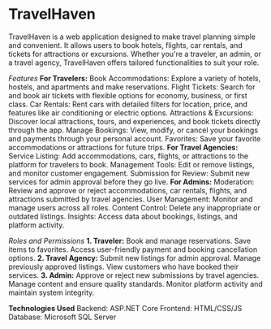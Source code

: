 # TravelHaven
TravelHaven is a web application designed to make travel planning simple and convenient. It allows users to book hotels, flights, car rentals, and tickets for attractions or excursions. Whether you're a traveler, an admin, or a travel agency, TravelHaven offers tailored functionalities to suit your role.

_Features_
**For Travelers:**
  Book Accommodations: Explore a variety of hotels, hostels, and apartments and make reservations.
  Flight Tickets: Search for and book air tickets with flexible options for economy, business, or first class.
  Car Rentals: Rent cars with detailed filters for location, price, and features like air conditioning or electric options.
  Attractions & Excursions: Discover local attractions, tours, and experiences, and book tickets directly through the app.
  Manage Bookings: View, modify, or cancel your bookings and payments through your personal account.
  Favorites: Save your favorite accommodations or attractions for future trips.
**For Travel Agencies:**
  Service Listing: Add accommodations, cars, flights, or attractions to the platform for travelers to book.
  Management Tools: Edit or remove listings, and monitor customer engagement.
  Submission for Review: Submit new services for admin approval before they go live.
**For Admins:**
  Moderation: Review and approve or reject accommodations, car rentals, flights, and attractions submitted by travel agencies.
  User Management: Monitor and manage users across all roles.
  Content Control: Delete any inappropriate or outdated listings.
  Insights: Access data about bookings, listings, and platform activity.

_Roles and Permissions_
  **1. Traveler:**
    Book and manage reservations.
    Save items to favorites.
    Access user-friendly payment and booking cancellation options.
  **2. Travel Agency:**
    Submit new listings for admin approval.
    Manage previously approved listings.
    View customers who have booked their services.
  **3. Admin:**
    Approve or reject new submissions by travel agencies.
    Manage content and ensure quality standards.
    Monitor platform activity and maintain system integrity.

**Technologies Used**
  Backend: ASP.NET Core
  Frontend: HTML/CSS/JS
  Database: Microsoft SQL Server
